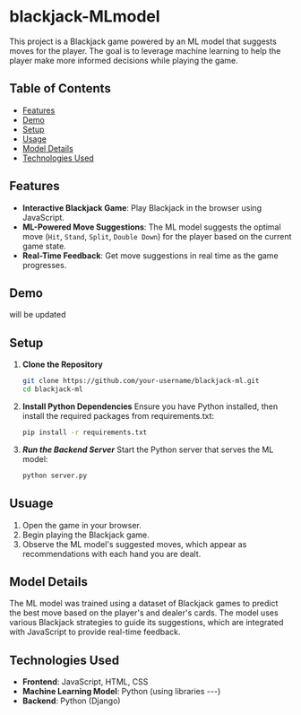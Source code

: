 # blackjack-MLmodel

This project is a Blackjack game powered by an ML model that suggests moves for the player. The goal is to leverage machine learning to help the player make more informed decisions while playing the game.

## Table of Contents
- [Features](#features)
- [Demo](#demo)
- [Setup](#setup)
- [Usage](#usage)
- [Model Details](#model-details)
- [Technologies Used](#technologies-used)
## Features
- **Interactive Blackjack Game**: Play Blackjack in the browser using JavaScript.
- **ML-Powered Move Suggestions**: The ML model suggests the optimal move (`Hit`, `Stand`, `Split`, `Double Down`) for the player based on the current game state.
- **Real-Time Feedback**: Get move suggestions in real time as the game progresses.

## Demo
will be updated

## Setup

1. **Clone the Repository**
   ```bash
   git clone https://github.com/your-username/blackjack-ml.git
   cd blackjack-ml
2. **Install Python Dependencies**
   Ensure you have Python installed, then install the required packages from requirements.txt:
   ```bash
   pip install -r requirements.txt
3. ***Run the Backend Server***
   Start the Python server that serves the ML model:
   ```bash
   python server.py

## Usuage
1. Open the game in your browser.
2. Begin playing the Blackjack game.
3. Observe the ML model's suggested moves, which appear as recommendations with each hand you are dealt.

## Model Details
The ML model was trained using a dataset of Blackjack games to predict the best move based on the player's and dealer's cards. 
The model uses various Blackjack strategies to guide its suggestions, which are integrated with JavaScript to provide real-time feedback.

## Technologies Used
- **Frontend**: JavaScript, HTML, CSS
- **Machine Learning Model**: Python (using libraries  ---)
- **Backend**: Python (Django)
